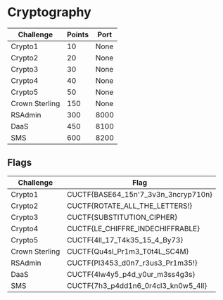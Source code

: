 # Cryptography

| Challenge           | Points | Port |
| --------------------| ------ | ---- |
| Crypto1             |  10    | None |
| Crypto2             |  20    | None |
| Crypto3             |  30    | None |
| Crypto4             |  40    | None |
| Crypto5             |  50    | None |
| Crown Sterling      | 150    | None |
| RSAdmin             | 300    | 8000 |
| DaaS                | 450    | 8100 |
| SMS                 | 600    | 8200 |

## Flags

| Challenge           | Flag                                  |
| ------------------- | ------------------------------------- |
| Crypto1             | CUCTF{BASE64_15n'7_3v3n_3ncryp710n}   |
| Crypto2             | CUCTF{ROTATE_ALL_THE_LETTERS!}        |
| Crypto3             | CUCTF{SUBSTITUTION_CIPHER}            |
| Crypto4             | CUCTF{LE_CHIFFRE_INDECHIFFRABLE}      |
| Crypto5             | CUCTF{4ll_17_T4k35_15_4_By73}         |
| Crown Sterling      | CUCTF{Qu4sI_Pr1m3_T0t4L_SC4M}         |
| RSAdmin             | CUCTF{Pl3453_d0n7_r3us3_Pr1m35!}      |
| DaaS                | CUCTF{4lw4y5_p4d_y0ur_m3ss4g3s}       |
| SMS                 | CUCTF{7h3_p4dd1n6_0r4cl3_kn0w5_4ll}   |
